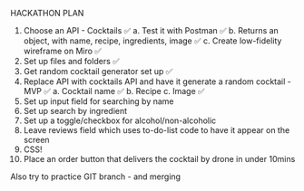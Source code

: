 HACKATHON PLAN

1. Choose an API - Cocktails ✅
   a. Test it with Postman ✅
   b. Returns an object, with name, recipe, ingredients, image ✅
   c. Create low-fidelity wireframe on Miro ✅
2. Set up files and folders ✅
3. Get random cocktail generator set up ✅
4. Replace API with cocktails API and have it generate a random cocktail - MVP ✅
   a. Cocktail name ✅
   b. Recipe
   c. Image ✅
5. Set up input field for searching by name
6. Set up search by ingredient
7. Set up a toggle/checkbox for alcohol/non-alcoholic
8. Leave reviews field which uses to-do-list code to have it appear on the screen
9. CSS!
10. Place an order button that delivers the cocktail by drone in under 10mins

Also try to practice GIT branch - and merging

